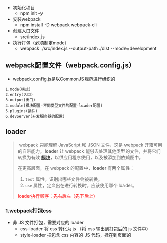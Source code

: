- 初始化项目
  - npm init -y
- 安装webpack
  - npm install -D webpack webpack-cli
- 创建入口文件
  - src/index.js
- 执行打包（必须制定mode）
  - webpack ./src/index.js --output-path ./dist --mode=development

## webpack配置文件（webpack.config.js）

- webpack.config.js是以CommonJS规范进行组织的

```shell
1.mode(模式)
2.entry(入口)
3.output(出口)
4.module(模块配置-不同类型文件的配置-loader配置)
5.plugins(插件)
6.devServer(开发服务器的配置)
```



## loader

> ​	webpack 只能理解 JavaScript 和 JSON 文件，这是 webpack 开箱可用的自带能力。**loader** 让 webpack 能够去处理其他类型的文件，并将它们转换为有效 [模块](https://webpack.docschina.org/concepts/modules)，以供应用程序使用，以及被添加到依赖图中。
>
> 在更高层面，在 webpack 的配置中，**loader** 有两个属性：
>
> 1. `test` 属性，识别出哪些文件会被转换。
> 2. `use` 属性，定义出在进行转换时，应该使用哪个 loader。
>
> <font color='red'>loader执行顺序：先右后左（先下后上）</font>

### 1.webpack打包css

- 非 JS 文件打包，需要对应的 loader
  - css-loader 将 css 转化为 js （将 css 输出到打包后的 js 文件中）
  - style-loader 把包含 css 内容的 JS 代码，挂在到页面的 <style> 标签中

```shell
1.引入 css 文件 (import "./css/main.css")
	页面无法识别 import 语法，所以会报错
2.安装(npm i css-loader style-loader-D)
3.配置
	匹配后缀名：test:/\.css$/i,
	指定加载器：use:['style-loader','css-loader']
		先将css转成js，再将js中的样式挂载到<style>中
```



### 2.webpack打包less

```shell
1.引入less
	import './css/main.less'
2.安装
	npm i less less-loader -D
3.配置
	配置后缀名：test:/\.less$/i
	指定加载器：use:['style-loader','css-loader','less-loader']
		将less转成css，将css转成js，将js中的样式挂载到<style>中
```



### 3. 将 css 打包成独立的文件

​	上面方法是将 css 打包成js通过<style>挂载到页面中的

```shell
1.安装插件
	npm i mini-css-extract-plugin -D
2.引入插件(webpack.config.js)
	const MiniCssExtractPlugin = require('mini-css-extract-plugin')
3.替换 style-loader (use:[MiniCssExtractPlugin.loader,'css-loader'])
	style-loader：将css打包到<style>标签中
	MiniCssExtractPlugin.loader：将css打包到独立文件中
4.配置插件(new MiniCssExtractPlugin({}))
```



### 4.打包css-添加样式前缀

```shell
1.安装插件
	npm i postcss-loader autoprefixer -D
2.配置插件 webpack.config.js
	use:[MiniCssExtractPlugin.loader,'css-loader','postcss-loader']
3.新建 postcss.config.js
	plugins:[require('autoprefixer')]
4.配置需要兼容的浏览器
	package.json中指定browserslist属性（推荐）
	详情参考：https://www.npmjs.com/package/browserslist
		"browserslist":[
			"last 1 version", // 最后一个版本
			"> 1%"			  // 代表全球超过 1% 使用的浏览器
		]
	【或者】
	在项目根目录下创建 .browserslistrc
		last 1 version
        > 1%
```



### 5.打包css-格式校验

```shell
1.安装
	npm i stylelint stylelint-config-standard stylelint-webpack-plugin -D
		① stylelint
			https://stylelint.io/
			校验规则（number-leading-zero）
				opacity: .5;	语法错误
				opacity: 0.5;	语法正确
		② stylelint-config-standard
		③ stylelint-webpack-plugin
2.引入
	const StylelintPlugin = require('stylelint-webpack-plugin')
3.配置 (plugins 属性中)
	new StylelintPlugin({})
4.指定校验规则
	① 在 package.json 中的 stylelint 属性指定规则
		"stylelint":{
			"extends":"stylelint-config-standard",
			// 后续为扩展配置（如果不需要自定义规则，可以忽略 rules）
			"rules": {}
		}
	② 在 .stylelintrc 中指定规则
	③ 在 stylelint.config.js 中指定规则
	
```



### 6.打包css-压缩css

```shell
1.安装
	npm i optimize-css-assets-webpack-plugin -D
2.引入
	const OptimizeCssAssetsPlugin = require('optimize-css-assets-webpack-plugin')
3.配置 (plugins 属性中)
	new OptimizeCssAssetsPlugin()
```



### 7.webpack 打包HTML

- html-webpack-plugin
  - 生成 HTML 文件（用于服务器访问），并在 HTML 中加载所有的打包资源
  - 指定 HTML 模板、设置 HTML 变量、压缩 HTML

```shell
1.安装
	npm i html-webpack-plugin -D
2.配置
	const HtmlWebpackPlugin = require('html-webpack-plugin')
	new HtmlWebpackPlugin()
```



### 8.webpack编译js

- 将 ES6+ 转成 ES5 ，从而保证JS在低版本浏览器的兼容性

```shell
1.安装
	npm i babel-loader @babel/core @babel/preset-env -D
	
2.配置
	https://www.npmjs.com/package/babel-loader
	
3.【注：】
	@babel/preset-env 只能转译基本语法（peomise 就不能转换）
	@babel/polyfill 可以转译所有 js 新语法
        npm i @babel/polyfill -D
        import '@babel/polyfill' (入口文件中引入)
        但是 polyfill 转译将所有js的新语法都进行了转译，可以使用 core-js（按需转译js新语法）
       
     安装：npm i core-js -D
     配置：① 按需加载 useBuiltIns:'usage' ② 指定版本 corejs: 3
```



### 9.webpack校验js代码格式

```shell
1.安装
	npm i eslint eslint-config-airbnb-base eslint-webpack-plugin eslint-plugin-import -D
	① eslint（校验 JS 代码格式的工具）
	② eslint-config-airbnb-base （js代码格式规范）
	③ eslint-webpack-plugin（webpack 的 eslint 插件）
	④ eslint-plugin-import 用于在 package.json 中读取 eslintConfig 配置项
2.配置
	① eslint-webpack-plugin
		const ESLintPlugin = require('eslint-webpack-plugin')
		plugins: [new ESLintPlugin()]
	② eslintConfig（package.json）
		"eslintConfig": {"extends": "airbnb-base"}
```



### 10.webpack 打包图片

- <font color='red'>**file-loader** </font>
  - 将使用到的图片复制到输出目录，过滤掉未使用的图片

```shell
1.安装
	npm i file-loader -D
2.配置
	rules: [{
        test: /\.(png|gif|jpe?g)$/i,
        use:{loader: 'file-loader'}
      }]
```

##### 处理css中的图片路径问题（例如：背景图片加载失败）

```shell
{
        test: /\.css$/i,
        use: [
        	{
                options: {
                    publicPath: '../'	// 为背景图片指定路径
                },
                loader:MiniCssExtractPlugin.loader
            },
          	"css-loader",
          	"postcss-loader",
        ],
},
```

- <font color='red'>**url-loader**</font>
  - 是 file-loader 升级版，如果图片小于配置大小，会转成base64字符串
  - 转成base64字符串后，图片会跟js一起加载（减少图片的请求次数）

```shell
1.安装
	npm i url-loader -D
2.配置
	 module: {
       rules: [
           {
               test: /\.(png|jpg|gif)$/i,
               use: [
                   {
                       loader: 'url-loader',
                       options: {
                           limit: 15000,//文件大小限制，小于则用base64编码
                           esModule: false //关闭es模块语法
                       }
                   }
               ],
               type: 'javascript/auto'
           },
       ]
    }
```

> ​	**【url-loader配置问题】**： 当图片文件的大小小于limit属性值时，打包后的css会生成以base64编码的图片，当图片文件的大小大于limit属性时，打包后是会生成相应文件的。
>
> ① 会出现重复图片的问题在于：
>
> 我们在webpack5.0中使用了旧的资源模块加载器，如file-loader,url-loadre这些，但是webpack5.0本身已经内置了asset资源模块来处理，这就可能会导致asset重复。
>
> 解决方法：将asset的模块类型设置为 ：type: 'javascript/auto'
>
> ② 背景图片无法正常显示
>
> 原因为：url-loader,file-loader都是采用es6语法规范的，而不是commonjs规范
>
> 由于url-loader,file-loader中可以通过esModule属性来选择是否关闭es6语法规范，
>
> 故解决方法为添加如下语句关闭es6语法规范：esModule: false。

>其实，如果install的是webpack5.0的话，正如前文所言，已经废弃了assert loader,(如 file-loader, url-loader等），就不需要那么麻烦，去相方设法配置版本的兼容性问题。可以直接如下操作，测试过也能正常在浏览器上显示背景图片。
>
>module: {
>       rules: [
>           {
>               test: /\.(png|jpg|gif)$/i,
>              }
>    }

- <font color='red'>**html-loader**</font>
  - 将HTML导出为字符串（负责引入img，从而能被url-loader进行处理

> - html-loader 与 html-webpack-plugin 的冲突
>   - 原因： html-webpack-plugin会检查目标文件中是否已经有了loader处理，如果有其他loader处理， html-webpack-plugin不再使用 lodash.template 去处理 ejs 语法
>   - 解决：将html-webpack-plugin中，模板文件后缀名改成 .ejs (非 .html)



### 11.webpack 打包字体文件

- file-loader

```she
1.安装
	npm i file-loader -D
2.配置
	test: /\.(eot|svg|ttf|woff|woff2)$/i
```

- copy-webpack-plugin
  - 不需要处理的其他文件，可以直接复制到输出目录

```shell
1.安装
	npm i copy-webpack-plugin -D
2.配置
	const CopyWebpackPlugin = require('copy-webpack-plugin')
	// 直接将src下不需要特殊处理的文件，直接复制到输出目录中
    new CopyWebpackPlugin({
      patterns: [
        {
          from: 'src/public',
          to: 'public'
        }
      ]
    })
```

- clean-webpack-plugin
  - 每次打包之前，删除历史文件

```shell
1.安装
	npm i clean-webpack-plugin -D
2.配置
	const {CleanWebpackPlugin} = require('clean-webpack-plugin')
	new CleanWebpackPlugin()
```



## 资源模块（Asset Modules）

- webpack4
  - raw-loader（将文件导入为字符串）
  - file-loader（将文件发送到输出目录）
  - url-loader（将文件发送到输出目录，或转为 Data URI 内联到 bundle 中）
- webpack5
  - asset/resource 发送一个单独的文件并导出 URL （之前通过使用 file-loader 实现）
  - asset/inline 导出一个资源的 data URI （之前通过使用 url-loader 实现）
  - asset/source 导出资源的源代码（之前通过使用 raw-loader 实现）
  - asset 在导出一个 data URI 和发送一个单独的文件之间自动选择（url-loader）



## webpack Dev Server

- 作用：发布web服务，提高开发效率
- 详情：
  - https://www.npmjs.com/package/webpack-dev-server
  - https://webpack.docschina.org/configuration/dev-server
- 使用
  - webpack4：webpack-dev-server
  - webpack5：webpack serve



## webpack 进阶

### webpack 区分环境打包

- 通过环境变量区分打包
- 通过配置文件区分

#### 1.webpack通过环境变量区分打包

- 命令行中设置环境
  - webpack4：webpack --env.production
  - webpack5：打包命令：webpack --env production 运行命令：webpack serve --env production

- webpack.config.js

  - 读取环境变量 env.production

  - 根据环境变量指定不同的配置

    - ```javascript
      moduels.exports = (env, argv) => {
      	// 开发环境配置
          const config = {
              mode: 'development',
          // 其他配置
          }
          if(env.production) {
              // 生产环境
              config.mode = 'production'
              // 其他配置
          }
          
          return config
      }
      ```
      

#### 2.webpack通过配置文件区分打包

- 通过配置文件区分环境
  - webpack.dev.conf.js（mode：development）
  - webpack.prod.conf.js（mode：production）
  - webpack.base.conf.js（公共配置）
- webpack-merge
  - 将多个配置合并在一起
  - npm i webpack-merge -D
- 命令行中输出打包指令：webpack --config ./webpack.dev.conf.js

> webpack --config ./webpack.dev.conf.js 通过命令行输入前面的长命令容易出现错误且较为麻烦。
>
> 可以在 `package.json`文件件中添加打包命令:

```javascript
"scripts": {
    "test": "echo \"Error: no test specified\" && exit 1",
    "serve": "webpack serve",
     // 开发环境打包 npm run build:dev
    "build:dev": "webpack --config config/webpack.dev.conf.js",
     // 生产环境打包 npm run build:prod
    "build:prod": "webpack --config config/webpack.prod.conf.js"
}
```

####  3.webpack DefinePlugin

- DefinePlugin
  - 为配置注入全局变量
  - 开发环境和生产环境的接口地址不同

```javascript
const webpack = ewquire('webpack')
module.exports = {
    plugins: [
        new webpack.DefinePlugin({
            //变量值要求的是一个代码片段
            API_BASE_URL: JSON.stringify('https://api.example.com')
        })
    ]
}
```



### 自定义plugin

- webpack插件是一个具有apply方法的JavaScript对象。apply方法会被webpack  compiler调用，并且在整个编译生命周期都可以访问compiler对象。
- 原理：
  - 通过生命周期的钩子中挂载函数，来实现功能扩展。
  - https://webpack.docschina.org/concepts/plugins/

#### 1.webpack钩子函数

| 钩子        | 描述                 | 类型            |
| ----------- | -------------------- | --------------- |
| environment | 环境准备好           | SyncHook        |
| compile     | 编译开始             | SyncHook        |
| compilation | 编译结束             | SyncHook        |
| emit        | 打包资源到output之前 | AsyncSeriesHook |
| afterEmit   | 打包资源到output之后 | AsyncSeriesHook |
| done        | 打包完成             | SyncHook        |



### 自定义loader

- loader本质上就是一个 ESM 模块，它导出一个函数，在函数中对打包资源进行转换
- 声明一个读取markdown（.md）文件内容的loader
  - marked（将markdown语法转成html）
  - loader-utils（接受loader的配置项）
  - npm i marked loader-utils -D

```javascript
// 自定义 loader 的语法
const {getOptions} = require('loader-utils')
const marked = require('marked')

// 自定义loader
module.exports = function(source) {
    // 获取 loader 配置项
    const options = getOptions(this)
    
    // 对输出内容进行处理
    const html = marked(source)
    
    // 返回个下一个 loader 处理
    return html
}
```



### 代码分离（Code Splitting）

#### 1.多入口打包

- entry（后面写成对象）
  - {index: './src/index.js', about:'./src/about.js'}
- output.filename（不能写成固定名称，否则报错）
  - [name].bundle.js
- HtmlWebpackPlugin（ 不同页面加载各自的bundle）
  - chunks：['index'],  	index.html 加载 index.bundle.js
  - chunks：['about'],     about.html 加载 about.bundle.js



#### 2.提取公共模块

```javascript
optimization: {
      splitChunks: {
        chunks: 'all'
      }
    }
```



#### 3.动态导入

- 懒加载
  - 默认不加载，事件触发后才加载
  - webpackChunkName："懒加载文件名称"
  - ![image-20211207135832437](./images/懒加载.png)
- 预加载
  - 先等待其他资源加载，浏览器空闲时，再加载
  - webpackPrefetch: true
    - ![image-20211207135832437](./images/预加载.jpg)
  - 缺点：在移动端有兼容性问题



### 源码映射（Source Map）

- 什么是Source Map
  - 是一种源代码与构建后代码之间的映射技术
  - 通过 .map 文件，将构建后的代码与源代码之间建立映射关系
- 为什么要用Source Map
  - 问题：构建后的代码，出了问题之后不好定位
  - 方案：有了Source Map后，可以快速定位问题代码
- 如何生成Source Map
  - devtool：'映射模式'

#### 映射模式（devtool的值）

- 不同映射模式的报错定为效果和打包执行速度不同
  - webpack4中，一共有13种不同的映射模式
  - webpack5中，一共有26中不同的映射模式
- webpack5映射模式选用（推荐）
  - 开发环境：eval-cheap-module-source-map
  - 生产环境：none|nosources-source-map



### Tree Shaking（树摇）

- **Tree Shaking 的作用是删除未引用且无副作用的代码**
  - return 后面的代码
  - 只声明，未使用的代码
  - 只引入，未使用的代码
- 使用前提：
  - 使用 ES Modules 规范的模块，才能执行 Tree Shaking
  - Tree Shaking 依赖于 ES Modules 的静态语法分析
- 如何使用：
  - 生产模式：Tree Shaking 会自动开启
  - 开发模式：
    - usedExports
      - optimization.usedExports（标记没用的代码）
      - terser-webpack-plugin（删除没用到的代码）
        - optimization.minimize：true（删除标记的代码）
        - 该plugin插件在webpack4中需要单独安装（webpack5中无需安装）
    - sideEffects
      - 无副作用：如果一个模块单纯的导入导出变量，那它就无副作用
      - 有副作用：如果一个模块还修改其他模块或者全局的一些东西，就有副作用
        - 修改全局变量
        - 在原型上扩展的方法
        - css的引入
      - sideEffects的作用：把未使用但无副作用的模块一并删除
        - 对于没有副作用的模块，未使用代码不会被打包（相当于压缩了输出内容）
      - <font color=red>**sideEffects使用：**</font>
        - ① 开启副作用（webpack.config.js）
          - optimization.sideEffects: true
        - ② 标识代码是否有副作用（package.json)
          - "sideEffects"
            - false：所有代码都没有副作用（告诉webpack可以安全地删除未使用的 exports）
            - true：所有代码都有副作用
            - 数组：['./src/\*.js', '*.css']（告诉webpack哪些模块有副作用，不删除）
- Tree Shaking 与 Source Map 存在兼容性问题
  - devtool：source-map|inline-source-map|hidden-source-map|nosources-source-map（存在 Tree Shaking ，Source Map只能选择其中一种）
  - eval 模式，将 js 输出为字符串（不是 ES Modules 规范），导致 Tree Shaking 失效



### 缓存

- Babel缓存
  - cacheDirectory：true（第二次构建时，会读取之前的缓存）
- 文件资源缓存
  - 如果代码在缓存期内，代码更新后看不到实时效果
  - 方案：将代码文件名称，设置为哈希名称，名称发生变化时，就加载最新的内容
- webpack哈希值
  - [hash:8]（每次webpack打包生成hash值，并限制hash的长度）
  - [chunkhash]（不同chunk的hash值不同--同一次打包可能生成不同的chunk）
  - [contenthash]（不同内容的hash值不同--同一个chunk中可能有不同的内容）



### 模块解析（resolve）

- resolve
  - 配置模块解析的规则
    - alias：配置模块加载的路径别名
      - alias:{"@", resolve('src')}
    - extensions: 引入模块时，可以省略哪些后缀
      - extensions: ['.js', '.json', '.css']
    - 其他配置项：https://www.webpackjs.com/configuration/resolve/



### 排除依赖（externals）

- externals
  - 排除打包依赖项（防止对某个依赖项进行打包）
  - 一般来说，一些成熟的第三方库，是不需要打包的。例如：jquery，我们可以再模块文件中直接引入 CDN 中的压缩
  - https://www.webpackjs.com/comfiguration/externals



### 模块联邦（Module Federation）

- 多个应用可以共享一个模块（本地可以调远程的模块）
  - https://webpack.js.org/concepts/module-federation
- 模块提供方
  - name：当前应用名称（供调用方使用）
  - filename：打包后的文件名称（供调用方使用）
  - exposes：暴露模块（相当于 export 导出）
    - 模块名称：模块文件路径
- 模块使用方
  - remote：导入模块（相当于 import）
    - 导入后的别名："[name]@远程地址/[filename]"
  - import("导入后的别名/模块名称").then(.....)

